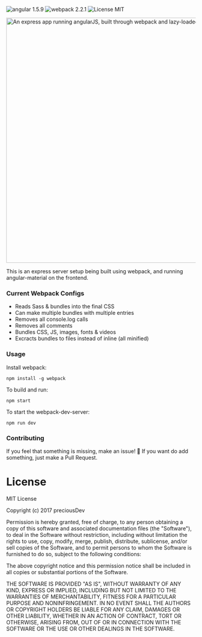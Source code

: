 ![angular 1.5.9](https://img.shields.io/badge/angular-1.5.9-brightgreen.svg) ![webpack 2.2.1](https://img.shields.io/badge/webpack-2.2.1-brightgreen.svg) ![License MIT](https://img.shields.io/badge/license-MIT-blue.svg)

<img src="https://raw.githubusercontent.com/preciousDev/angularMaterial-webpack-ocLazyLoad/master/preview.gif" alt="An express app running angularJS, built through webpack and lazy-loaded assets" style="max-width: 100%;" width="650">

This is an express server setup being built using webpack, and running angular-material on the frontend.

### Current Webpack Configs
- Reads Sass & bundles into the final CSS
- Can make multiple bundles with multiple entries
- Removes all console.log calls
- Removes all comments
- Bundles CSS, JS, images, fonts & videos
- Excracts bundles to files instead of inline (all minified)

### Usage
Install webpack:

    npm install -g webpack
To build and run:

    npm start
    
To start the webpack-dev-server:

    npm run dev

### Contributing
If you feel that something is missing, make an issue! 🙂
If you want do add something, just make a Pull Request.

# License
MIT License

Copyright (c) 2017 preciousDev

Permission is hereby granted, free of charge, to any person obtaining a copy
of this software and associated documentation files (the "Software"), to deal
in the Software without restriction, including without limitation the rights
to use, copy, modify, merge, publish, distribute, sublicense, and/or sell
copies of the Software, and to permit persons to whom the Software is
furnished to do so, subject to the following conditions:

The above copyright notice and this permission notice shall be included in all
copies or substantial portions of the Software.

THE SOFTWARE IS PROVIDED "AS IS", WITHOUT WARRANTY OF ANY KIND, EXPRESS OR
IMPLIED, INCLUDING BUT NOT LIMITED TO THE WARRANTIES OF MERCHANTABILITY,
FITNESS FOR A PARTICULAR PURPOSE AND NONINFRINGEMENT. IN NO EVENT SHALL THE
AUTHORS OR COPYRIGHT HOLDERS BE LIABLE FOR ANY CLAIM, DAMAGES OR OTHER
LIABILITY, WHETHER IN AN ACTION OF CONTRACT, TORT OR OTHERWISE, ARISING FROM,
OUT OF OR IN CONNECTION WITH THE SOFTWARE OR THE USE OR OTHER DEALINGS IN THE
SOFTWARE.
